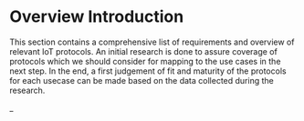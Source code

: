 # Overview Introduction

This section contains a comprehensive list of requirements and overview of relevant IoT protocols.
An initial research is done to assure coverage of protocols which we should consider for mapping to the use cases in the next step.
In the end, a first judgement of fit and maturity of the protocols for each usecase can be made based on the data collected during the research.

_
